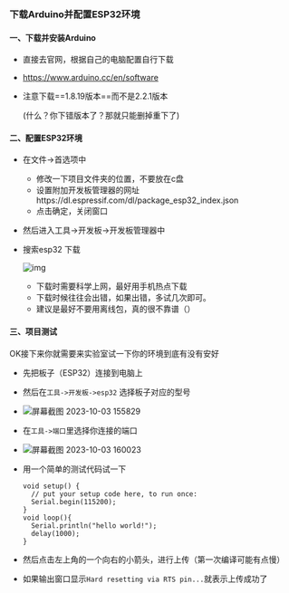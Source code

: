 ### 下载Arduino并配置ESP32环境

#### 一、下载并安装Arduino

- 直接去官网，根据自己的电脑配置自行下载

- https://www.arduino.cc/en/software

- 注意下载==1.8.19版本==而不是2.2.1版本

  (什么？你下错版本了？那就只能删掉重下了)

#### 二、配置ESP32环境

+ 在文件->首选项中

  + 修改一下项目文件夹的位置，不要放在c盘
  + 设置附加开发板管理器的网址https://dl.espressif.com/dl/package_esp32_index.json
  + 点击确定，关闭窗口

+ 然后进入工具->开发板->开发板管理器中

+ 搜索esp32 下载

  ![img](https://cdn.jsdelivr.net/gh/Hiraethsev/hiraeth-img@main/202310031859005.png)

  
  
  + 下载时需要科学上网，最好用手机热点下载
  + 下载时候往往会出错，如果出错，多试几次即可。
  + 建议是最好不要用离线包，真的很不靠谱（）

#### 三、项目测试

OK接下来你就需要来实验室试一下你的环境到底有没有安好

+ 先把板子（ESP32）连接到电脑上
+ 然后在`工具->开发板->esp32` 选择板子对应的型号
+ ![屏幕截图 2023-10-03 155829](https://cdn.jsdelivr.net/gh/Hiraethsev/hiraeth-img@main/202310031900131.png)

+ 在`工具->端口`里选择你连接的端口

+ ![屏幕截图 2023-10-03 160023](https://cdn.jsdelivr.net/gh/Hiraethsev/hiraeth-img@main/202310031900389.png)

+ 用一个简单的测试代码试一下

  ```
  void setup() {
    // put your setup code here, to run once:
    Serial.begin(115200);
  }
  void loop(){
    Serial.println("hello world!");
    delay(1000);
  }
  ```

+ 然后点击左上角的一个向右的小箭头，进行上传（第一次编译可能有点慢）

+ 如果输出窗口显示`Hard resetting via RTS pin...`就表示上传成功了
